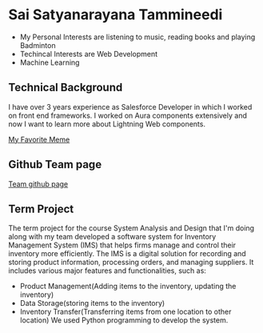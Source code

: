 # Sai Satyanarayana Tammineedi

  - My Personal Interests are listening to music, reading  books and 
playing Badminton
  - Techincal Interests are Web Development
  - Machine Learning
    
## Technical Background
I have over 3 years experience as Salesforce Developer in which I worked 
on front end frameworks. I worked on Aura components extensively and now I 
want to learn more about Lightning Web components.

[My Favorite 
Meme](https://i.pinimg.com/736x/4a/17/de/4a17de2149fefbb2146110c3d3a41db0.jpg)

## Github Team page

[Team github page](https://saitammineedi19.github.io/GVSU-CIS641-TEAM-GDMS/)

## Term Project
The term project for the course System Analysis and Design that I'm doing along with my team developed a software system for Inventory Management System (IMS) that helps firms manage and control their inventory more efficiently. The IMS is a digital solution for recording and storing product information, processing orders, and managing suppliers. It includes various major features and functionalities, such as:
- Product Management(Adding items to the inventory, updating the inventory)
- Data Storage(storing items to the inventory)
- Inventory Transfer(Transferring items from one location to other location)
We used Python programming to develop the system.
